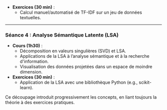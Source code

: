 - **Exercices (30 min)** :
  - Calcul manuel/automatisé de TF-IDF sur un jeu de données textuelles.

---

### **Séance 4 : Analyse Sémantique Latente (LSA)**
- **Cours (1h30)** :
  - Décomposition en valeurs singulières (SVD) et LSA.
  - Applications de la LSA à l’analyse sémantique et à la recherche d'information.
  - Visualisation des données projetées dans un espace de moindre dimension.
- **Exercices (30 min)** :
  - Application de la LSA avec une bibliothèque Python (e.g., scikit-learn).

Ce découpage introduit progressivement les concepts, en liant toujours la théorie à des exercices pratiques.